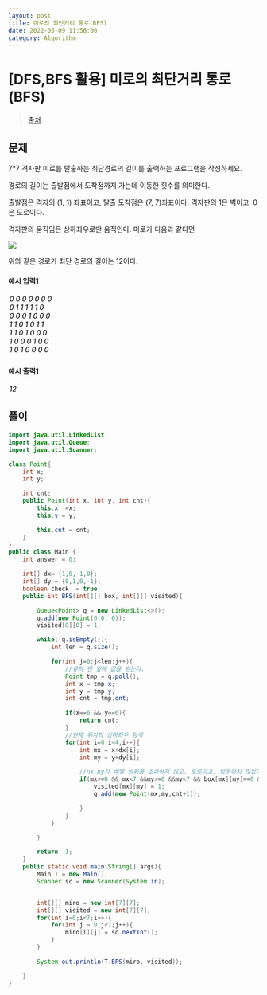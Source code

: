 ```yaml
---
layout: post
title: 미로의 최단거리 통로(BFS)
date: 2022-05-09 11:56:00
category: Algorithm
---
```


# [DFS,BFS 활용] 미로의 최단거리 통로(BFS)

> [출처](https://www.inflearn.com/course/%EC%9E%90%EB%B0%94-%EC%95%8C%EA%B3%A0%EB%A6%AC%EC%A6%98-%EB%AC%B8%EC%A0%9C%ED%92%80%EC%9D%B4-%EC%BD%94%ED%85%8C%EB%8C%80%EB%B9%84/)

## 문제

7\*7 격자판 미로를 탈출하는 최단경로의 길이를 출력하는 프로그램을 작성하세요.

경로의 길이는 출발점에서 도착점까지 가는데 이동한 횟수를 의미한다.

출발점은 격자의 (1, 1) 좌표이고, 탈출 도착점은 (7, 7)좌표이다. 격자판의 1은 벽이고, 0은 도로이다.

격자판의 움직임은 상하좌우로만 움직인다. 미로가 다음과 같다면

<img src = "https://cote.inflearn.com/public/upload/88ff3b120f.jpg"/>

위와 같은 경로가 최단 경로의 길이는 12이다.

#### 예시 입력1

<h5 style = "margin-top:3px; margin-left:2px;font-weight:550">
0 0 0 0 0 0 0<br>
0 1 1 1 1 1 0<br>
0 0 0 1 0 0 0<br>
1 1 0 1 0 1 1<br>
1 1 0 1 0 0 0<br>
1 0 0 0 1 0 0<br>
1 0 1 0 0 0 0<br>

</h5>

#### 예시 출력1

<h5 style = "margin-top:3px; margin-left:2px; font-weight:550">12</h5>

## 풀이

```java
import java.util.LinkedList;
import java.util.Queue;
import java.util.Scanner;

class Point{
    int x;
    int y;

    int cnt;
    public Point(int x, int y, int cnt){
        this.x  =x;
        this.y = y;

        this.cnt = cnt;
    }
}
public class Main {
    int answer = 0;

    int[] dx= {1,0,-1,0};
    int[] dy = {0,1,0,-1};
    boolean check  = true;
    public int BFS(int[][] box, int[][] visited){

        Queue<Point> q = new LinkedList<>();
        q.add(new Point(0,0, 0));
        visited[0][0] = 1;

        while(!q.isEmpty()){
            int len = q.size();

            for(int j=0;j<len;j++){
                //큐의 맨 앞에 값을 받는다.
                Point tmp = q.poll();
                int x = tmp.x;
                int y = tmp.y;
                int cnt = tmp.cnt;

                if(x==6 && y==6){
                    return cnt;
                }
                //현재 위치의 상하좌우 탐색
                for(int i=0;i<4;i++){
                    int mx = x+dx[i];
                    int my = y+dy[i];

                    //nx,ny가 배열 범위를 초과하지 않고, 도로이고, 방문하지 않았다면 방문표시를 해주고, 큐에 추가해준다.
                    if(mx>=0 && mx<7 &&my>=0 &&my<7 && box[mx][my]==0 && visited[mx][my]==0){
                        visited[mx][my] = 1;
                        q.add(new Point(mx,my,cnt+1));

                    }
                }
            }

        }

        return -1;
    }
    public static void main(String[] args){
        Main T = new Main();
        Scanner sc = new Scanner(System.in);


        int[][] miro = new int[7][7];
        int[][] visited = new int[7][7];
        for(int i=0;i<7;i++){
            for(int j = 0;j<7;j++){
                miro[i][j] = sc.nextInt();
            }
        }

        System.out.println(T.BFS(miro, visited));

    }
}
```
